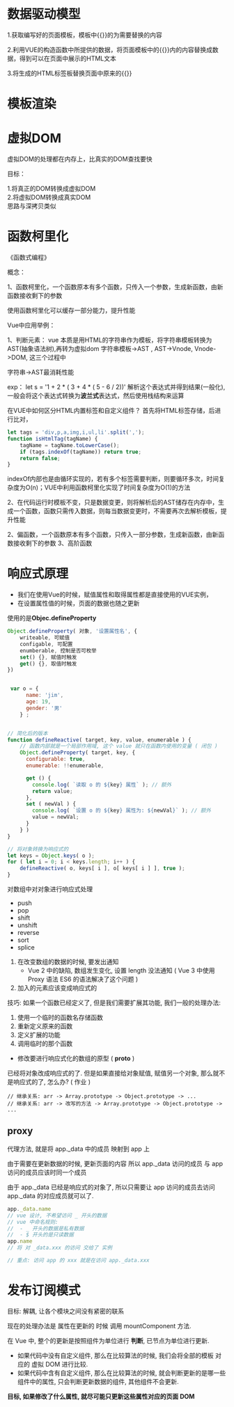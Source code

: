 # 数据驱动模型
1.获取编写好的页面模板，模板中{{}}的为需要替换的内容

2.利用VUE的构造函数中所提供的数据，将页面模板中的{{}}内的内容替换成数据，得到可以在页面中展示的HTML文本

3.将生成的HTML标签板替换页面中原来的{{}}

# 模板渲染


# 虚拟DOM

虚拟DOM的处理都在内存上，比真实的DOM查找要快

目标：

1.将真正的DOM转换成虚拟DOM \
2.将虚拟DOM转换成真实DOM \
思路与深拷贝类似

# 函数柯里化

《函数式编程》

概念：

1、函数柯里化，一个函数原本有多个函数，只传入一个参数，生成新函数，由新函数接收剩下的参数

使用函数柯里化可以缓存一部分能力，提升性能

Vue中应用举例：

1、判断元素：
vue 本质是用HTML的字符串作为模板，将字符串模板转换为AST(抽象语法树),再转为虚拟dom
字符串模板->AST , AST->Vnode, Vnode->DOM, 这三个过程中

字符串->AST最消耗性能

exp： let s = '1 + 2 * ( 3 + 4 * ( 5 - 6 / 2))'
解析这个表达式并得到结果(一般化),一般会将这个表达式转换为**波兰式**表达式，然后使用栈结构来运算

在VUE中如何区分HTML内置标签和自定义组件？
首先将HTML标签存储，后进行比对，
```js
let tags = 'div,p,a,img,i,ul,li'.split(',');
function isHtmlTag(tagName) {
    tagName = tagName.toLowerCase();
    if (tags.indexOf(tagName)) return true;
    return false;
}
```
indexOf内部也是由循环实现的，若有多个标签需要判断，则要循环多次，时间复杂度为O(n)；VUE中利用函数柯里化实现了时间复杂度为O(1)的方法

2、在代码运行时模板不变，只是数据变更，则将解析后的AST储存在内存中，生成一个函数，函数只需传入数据，则每当数据变更时，不需要再次去解析模板，提升性能

2、偏函数，一个函数原本有多个函数，只传入一部分参数，生成新函数，由新函数接收剩下的参数
3、高阶函数

# 响应式原理

- 我们在使用Vue的时候，赋值属性和取得属性都是直接使用的VUE实例，
- 在设置属性值的时候，页面的数据也随之更新

使用的是**Objec.defineProperty**
``` js
Object.defineProperty( 对象, '设置属性名', {
    writeable, 可赋值
    configable, 可配置
    enumberable, 控制是否可枚举
    set() {}, 赋值时触发
    get() {}, 取值时触发
})
```
```js

 var o = {
      name: 'jim',
      age: 19,
      gender: '男'
    } ;


// 简化后的版本
function defineReactive( target, key, value, enumerable ) {
    // 函数内部就是一个局部作用域, 这个 value 就只在函数内使用的变量 ( 闭包 )
    Object.defineProperty( target, key, {
      configurable: true,
      enumerable: !!enumerable,

      get () {
        console.log( `读取 o 的 ${key} 属性` ); // 额外
        return value;
      },
      set ( newVal ) {
        console.log( `设置 o 的 ${key} 属性为: ${newVal}` ); // 额外
        value = newVal;
      }
    } )
}

// 将对象转换为响应式的
let keys = Object.keys( o );
for ( let i = 0; i < keys.length; i++ ) {
    defineReactive( o, keys[ i ], o[ keys[ i ] ], true );
}

```

对数组中对对象进行响应式处理

- push
- pop
- shift
- unshift
- reverse
- sort
- splice


1. 在改变数组的数据的时候, 要发出通知
   - Vue 2 中的缺陷, 数组发生变化, 设置 length 没法通知 ( Vue 3 中使用 Proxy 语法 ES6 的语法解决了这个问题 )
2. 加入的元素应该变成响应式的

技巧: 如果一个函数已经定义了, 但是我们需要扩展其功能, 我们一般的处理办法:

1. 使用一个临时的函数名存储函数
2. 重新定义原来的函数
3. 定义扩展的功能
4. 调用临时的那个函数

- 修改要进行响应式化的数组的原型 ( __proto__ )

已经将对象改成响应式的了. 但是如果直接给对象赋值, 赋值另一个对象, 那么就不是响应式的了, 怎么办? ( 作业 )

```
// 继承关系: arr -> Array.prototype -> Object.prototype -> ...
// 继承关系: arr -> 改写的方法 -> Array.prototype -> Object.prototype -> ...
```
## proxy

代理方法, 就是将 app._data 中的成员 映射到 app 上 

由于需要在更新数据的时候, 更新页面的内容
所以 app._data 访问的成员 与 app 访问的成员应该时同一个成员

由于 app._data 已经是响应式的对象了, 所以只需要让 app 访问的成员去访问 app._data 的对应成员就可以了.

```js
app._data.name
// vue 设计, 不希望访问 _ 开头的数据
// vue 中命名规则:
//  - _ 开头的数据是私有数据
//  - $ 开头的是只读数据
app.name
// 将 对 _data.xxx 的访问 交给了 实例

// 重点: 访问 app 的 xxx 就是在访问 app._data.xxx
```


# 发布订阅模式

目标: 解耦, 让各个模块之间没有紧密的联系

现在的处理办法是 属性在更新的 时候 调用 mountComponent 方法. 

在 Vue 中, 整个的更新是按照组件为单位进行 **判断**, 已节点为单位进行更新.

- 如果代码中没有自定义组件, 那么在比较算法的时候, 我们会将全部的模板 对应的 虚拟 DOM 进行比较.
- 如果代码中含有自定义组件, 那么在比较算法的时候, 就会判断更新的是哪一些组件中的属性, 只会判断更新数据的组件, 其他组件不会更新.

**目标, 如果修改了什么属性, 就尽可能只更新这些属性对应的页面 DOM**
